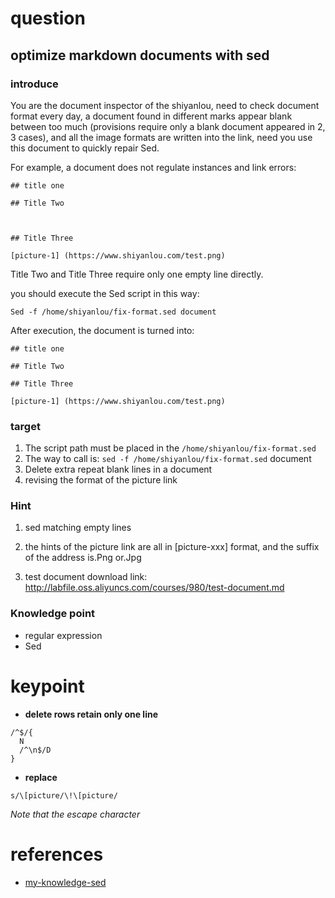 # question

## optimize markdown documents with sed

### introduce

You are the document inspector of the shiyanlou, need to check document format every day, a document found in different marks appear blank between too much (provisions require only a blank document appeared in 2, 3 cases), and all the image formats are written into the link, need you use this document to quickly repair Sed.

For example, a document does not regulate instances and link errors:
```
## title one

## Title Two



## Title Three

[picture-1] (https://www.shiyanlou.com/test.png)
```

Title Two and Title Three require only one empty line directly.

you should execute the Sed script in this way:
```
Sed -f /home/shiyanlou/fix-format.sed document
```

After execution, the document is turned into:
```
## title one

## Title Two

## Title Three

[picture-1] (https://www.shiyanlou.com/test.png)
```

### target

1. The script path must be placed in the `/home/shiyanlou/fix-format.sed`
2. The way to call is: `sed -f /home/shiyanlou/fix-format.sed` document
3. Delete extra repeat blank lines in a document
4. revising the format of the picture link

### Hint

1. sed matching empty lines

2. the hints of the picture link are all in [picture-xxx] format, and the suffix of the address is.Png or.Jpg

3. test document download link: http://labfile.oss.aliyuncs.com/courses/980/test-document.md

### Knowledge point

- regular expression
- Sed

# keypoint
- **delete rows retain only one line**
```
/^$/{
  N
  /^\n$/D
}
```
- **replace**
```
s/\[picture/\!\[picture/
```
*Note that the escape character*

# references

- [my-knowledge-sed](https://github.com/kinglion580/syl_linux/blob/master/knowlege/sed.md)
